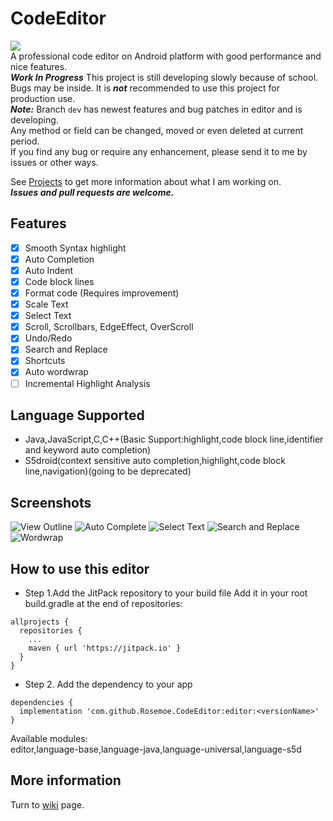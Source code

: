 # CodeEditor
[![](https://jitpack.io/v/Rosemoe/CodeEditor.svg)](https://jitpack.io/#Rosemoe/CodeEditor)   
A professional code editor on Android platform with good performance and nice features.   
***Work In Progress*** This project is still developing slowly because of school. Bugs may be inside. It is ***not*** recommended to use this project for production use.   
***Note:***
Branch `dev` has newest features and bug patches in editor and is developing.   
Any method or field can be changed, moved or even deleted at current period.     
If you find any bug or require any enhancement, please send it to me by issues or other ways.    
   
See [Projects](https://github.com/Rosemoe/CodeEditor/projects/) to get more information about what I am working on.    
***Issues and pull requests are welcome.***   
## Features
- [x] Smooth Syntax highlight
- [x] Auto Completion
- [x] Auto Indent
- [x] Code block lines
- [x] Format code (Requires improvement)
- [x] Scale Text
- [x] Select Text
- [x] Scroll, Scrollbars, EdgeEffect, OverScroll
- [x] Undo/Redo
- [x] Search and Replace
- [x] Shortcuts
- [x] Auto wordwrap
- [ ] Incremental Highlight Analysis
## Language Supported  
* Java,JavaScript,C,C++(Basic Support:highlight,code block line,identifier and keyword auto completion)
* S5droid(context sensitive auto completion,highlight,code block line,navigation)(going to be deprecated)   
## Screenshots  
![View Outline](/images/outline.png)
![Auto Complete](/images/auto-completion.png)
![Select Text](/images/select-text.png)
![Search and Replace](/images/search-replace.png)
![Wordwrap](/images/wordwrap.png)
## How to use this editor  
* Step 1.Add the JitPack repository to your build file
Add it in your root build.gradle at the end of repositories:
```Gradle
allprojects {
  repositories {
    ...
    maven { url 'https://jitpack.io' }
  }
}
 ```
* Step 2. Add the dependency to your app
```Gradle
dependencies {
  implementation 'com.github.Rosemoe.CodeEditor:editor:<versionName>'
}
```
Available modules:     
editor,language-base,language-java,language-universal,language-s5d    
## More information
Turn to [wiki](https://github.com/Rosemoe/CodeEditor/wiki) page.
